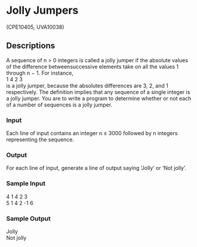 # Jolly Jumpers	

(CPE10405, UVA10038)

## Descriptions
A sequence of n > 0 integers is called a jolly jumper if the absolute values of the difference betweensuccessive elements take on all the values 1 through n − 1. For instance,  
1 4 2 3  
is a jolly jumper, because the absolutes differences are 3, 2, and 1 respectively. The definition implies that any sequence of a single integer is a jolly jumper. You are to write a program to determine whether or not each of a number of sequences is a jolly jumper.
### Input
Each line of input contains an integer n ≤ 3000 followed by n integers representing the sequence.
### Output
For each line of input, generate a line of output saying ‘Jolly’ or ‘Not jolly’.
### Sample Input 
4 1 4 2 3  
5 1 4 2 -1 6  
### Sample Output
Jolly  
Not jolly  